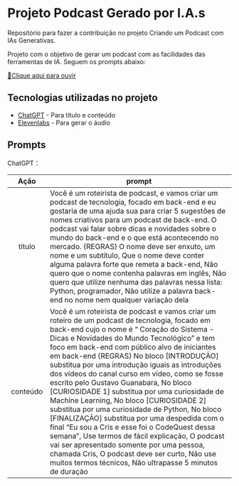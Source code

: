 # Projeto Podcast Gerado por I.A.s
Repositório para fazer a contribuição no projeto Criando um Podcast com IAs Generativas.

Projeto com o objetivo de gerar um podcast com as facilidades das ferramentas de IA. Seguem os prompts abaixo:


<a href="htt"> 📕Clique aqui para ouvir</a>


## Tecnologias utilizadas no projeto

- [ChatGPT](https://chat.openai.com/) - Para título e conteúdo
- [Elevenlabs](https://elevenlabs.io) - Para gerar o áudio

## Prompts

ChatGPT：

|   Ação   | prompt                                                                                                                                                                                                                                                                         |
| :------: | ------------------------------------------------------------------------------------------------------------------------------------------------------------------------------------------------------------------------------------------------------------------------------ |
|  título | Você é um roteirista de podcast, e vamos criar um podcast de tecnologia, focado em back-end e eu gostaria de uma ajuda sua para criar 5 sugestões de nomes criativos para um podcast de back-end. O podcast vai falar sobre dicas e novidades sobre o mundo do back-end e o que está acontecendo no mercado. {REGRAS} O nome deve ser enxuto, um nome e um subtítulo, Que o nome deve conter alguma palavra forte que remeta a back-end, Não quero que o nome contenha palavras em inglês, Não quero que utilize nenhuma das palavras nessa lista: Python, programador, Não utilize a palavra back-end no nome nem qualquer variação dela                                                       |
| conteúdo | Você é um roteirista de podcast e vamos criar um roteiro de um podcast de tecnologia, focado em back-end cujo o nome é “ Coração do Sistema - Dicas e Novidades do Mundo Tecnológico” e tem foco em back-end com público alvo de iniciantes em back-end {REGRAS} No bloco [INTRODUÇÃO] substitua por uma introdução iguais as introduções dos vídeos do canal curso em vídeo, como se fosse escrito pelo Gustavo Guanabara, No bloco [CURIOSIDADE 1] substitua por uma curiosidade de Machine Learning, No bloco [CURIOSIDADE 2] substitua por uma curiosidade de Python, No bloco [FINALIZAÇÃO] substitua por uma despedida com o final “Eu sou a Cris e esse foi o CodeQuest dessa semana”, Use termos de fácil explicação, O podcast vai ser apresentado somente por uma pessoa, chamada Cris, O podcast deve ser curto, Não use muitos termos técnicos, Não ultrapasse 5 minutos de duração|
